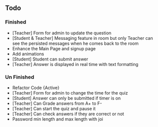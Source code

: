 ## Todo

### Finished

- [Teacher] Form for admin to update the question
- [Student & Teacher] Messaging feature in room but only Teacher can see the persisted messages when he comes back to the room
- Enhance the Main Page and signup page
- Add animations
- [Student] Student can submit answer
- [Teacher] Answer is displayed in real time with text formatting

### Un Finished

- Refactor Code {Active}
- [Teacher] Form for admin to change the time for the quiz
- [Student] Answer can only be submitted if timer is on
- [Teacher] Can Grade answers from A+ to F-
- [Teacher] Can start the quiz and pause it
- [Teacher] Can check answers if they are correct or not
- Password min length and max length with joi
